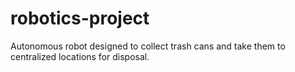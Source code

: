 # robotics-project
Autonomous robot designed to collect trash cans and take them to centralized locations for disposal.
